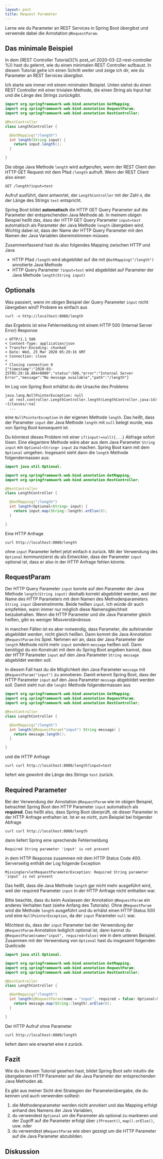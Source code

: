 ```yaml
---
layout: post
title: Request Parameter
---
```


Lerne wie du Parameter an REST Services in Spring Boot übergibst und verwende dabei die Annotation `@RequestParam`.

## Das minimale Beispiel

In dem [REST Controller Tutorial]({% post_url 2020-03-22-rest-controller %}) hast du gelernt, wie du einen minimalen REST Controller aufbaust. In diesem Tutorial gehe ich einen Schritt weiter und zeige ich dir, wie du Parameter an REST Services übergibst.

Ich starte wie immer mit einem minimalen Beispiel. Unten siehst du einen REST Controller mit einer trivialen Methode, die einen String als Input hat und die Länge des Strings zurückgibt.

```java
import org.springframework.web.bind.annotation.GetMapping;
import org.springframework.web.bind.annotation.RequestParam;
import org.springframework.web.bind.annotation.RestController;

@RestController
class LengthController {

  @GetMapping("/length")
  int length(String input) {
    return input.length();
  }

}
```

Die obige Java Methode `length` wird aufgerufen, wenn der REST Client den HTTP GET Request mit dem Pfad `/length` aufruft. Wenn der REST Client also einen

```console
GET /length?input=test
```

Aufruf ausführt, dann antwortet, der `LengthController` mit der Zahl `4`, die der Länge des Strings `test` entspricht.

Spring Boot bildet **automatisch** die HTTP GET Query Parameter auf die Parameter der entsprechenden Java Methode ab. In meinem obigen Beispiel heißt das, dass der HTTP GET Query Parameter `input=test` automatisch als Parameter der Java Methode `length` übergeben wird. Wichtig dabei ist, dass der Name der HTTP Query Parameter mit den Namen der Java Variablen übereinstimmen müssen.

Zusammenfassend hast du also folgendes Mapping zwischen HTTP und Java

- HTTP Pfad `/length` wird abgebildet auf die mit `@GetMapping("/length")` annotierte Java Methode
- HTTP Query Parameter `?input=test` wird abgebildet auf Parameter der Java Methode `length(String input)`

## Optionals

Was passiert, wenn im obigen Beispiel der Query Parameter `input` nicht übergeben wird? Probiere es einfach aus

```console
curl -v http://localhost:8080/length
```

das Ergebnis ist eine Fehlermeldung mit einem HTTP 500 (Internal Server Error) Response

```console
< HTTP/1.1 500
< Content-Type: application/json
< Transfer-Encoding: chunked
< Date: Wed, 25 Mar 2020 05:29:16 GMT
< Connection: close
<
* Closing connection 0
{"timestamp":"2020-03-25T05:29:16.884+0000","status":500,"error":"Internal Server Error","message":"No message available","path":"/length"}
```

Im Log von Spring Boot erhältst du die Ursache des Problems

```
java.lang.NullPointerException: null
  at rest.controller.LengthController.length(LengthController.java:14) ~[classes/:na]
  ...
```

eine `NullPointerException` in der eigenen Methode `length`. Das heißt, dass der Parameter `input` der Java Methode `length` mit `null` belegt wurde, was von Spring Boot konsequent ist.

Du könntest dieses Problem mit einer `if(input!=null){...}` Abfrage sofort lösen. Eine elegantere Methode wäre aber aus dem Java Parameter `String input` ein `Optional<String> input` zu machen. Spring Boot kann mit dem `Optional` umgehen. Insgesamt sieht dann die `length` Methode folgendermassen aus:

```java
import java.util.Optional;

import org.springframework.web.bind.annotation.GetMapping;
import org.springframework.web.bind.annotation.RestController;

@RestController
class LengthController {

  @GetMapping("/length")
  int length(Optional<String> input) {
    return input.map(String::length).orElse(0);
  }

}
```

Eine HTTP Anfrage

```console
curl http://localhost:8080/length
```

ohne `input` Parameter liefert jetzt einfach `0` zurück. Mit der Verwendung des `Optional` kommunizierst du als Entwickler, dass der Parameter `input` optional ist, dass er also in der HTTP Anfrage fehlen könnte.

## RequestParam

Der HTTP Query Parameter `input` konnte auf den Parameter der Java Methode `length(String input)` deshalb korrekt abgebildet werden, weil der Name des HTTP Parameters mit dem Namen des Methodenparameters `String input` übereinstimmte. Beide heißen `input`. Ich würde dir auch empfehlen, wann immer nur möglich diese Namensgleichheit beizubehalten. Wenn die HTTP Parameter und die Java Parameter gleich heißen, gibt es weniger Missverständnisse.

In manchen Fällen ist es aber notwendig, dass Parameter, die aufeinander abgebildet werden, nicht gleich heißen. Dann kommt die Java Annotation `@RequestParam` ins Spiel. Nehmen wir an, dass der Java Parameter der `length` Methode nicht mehr `input` sondern `message` heißen soll. Dann benötigst du ein Konstrukt mit dem du Spring Boot angeben kannst, dass der HTTP Parameter `input` auf den Java Parameter `String message` abgebildet werden soll.

In diesem Fall hast du die Möglichkeit den Java Parameter `message` mit `@RequestParam("input")` zu annotieren. Damit erkennt Spring Boot, dass der HTTP Parameter `input` auf den Java Parameter `message` abgebildet werden soll. Damit sieht nun die `lenght` Methode folgendermassen aus

```java
import org.springframework.web.bind.annotation.GetMapping;
import org.springframework.web.bind.annotation.RequestParam;
import org.springframework.web.bind.annotation.RestController;

@RestController
class LengthController {

  @GetMapping("/length")
  int length(@RequestParam("input") String message) {
    return message.length();
  }

}
```

und die HTTP Anfrage

```console
curl curl http://localhost:8080/length?input=test
```

liefert wie gewohnt die Länge des Strings `test` zurück.

## Required Parameter

Bei der Verwendung der Annotation `@RequestParam` wie im obigen Beispiel, betrachtet Spring Boot den HTTP Parameter `input` automatisch als **required**. Das heißt also, dass Spring Boot überprüft, ob dieser Parameter in der HTTP Anfrage enthalten ist. Ist er es nicht, zum Beispiel bei folgender Abfrage

```console
curl curl http://localhost:8080/length
```

dann liefert Spring eine sprechende Fehlermeldung

```console
Required String parameter 'input' is not present
```

in dem HTTP Response zusammen mit dem HTTP Status Code 400. Serverseitig enthält der Log folgende Exception

```console
MissingServletRequestParameterException: Required String parameter 'input' is not present
```

Das heißt, dass die Java Methode `length` gar nicht mehr ausgeführt wird, weil der required Parameter `input` in der HTTP Anfrage nicht enthalten war.

Bitte beachte, dass du beim Auslassen der Annotation `@RequestParam` ein anderes Verhalten hast (siehe Anfang des Tutorials). Ohne `@RequestParam` wird die Methode `length` ausgeführt und du erhälst einen HTTP Status 500 und eine `NullPointerException`, da der `input` Parameter `null` war.

Möchtest du, dass der `input` Parameter bei der Verwendung der `@RequestParam` Annotation lediglich optional ist, dann kannst du `@RequestParam(name="input", required=false)` wie in dem unteren Beispiel. Zusammen mit der Verwendung von `Optional` hast du insgesamt folgenden Quellcode

```java
import java.util.Optional;

import org.springframework.web.bind.annotation.GetMapping;
import org.springframework.web.bind.annotation.RequestParam;
import org.springframework.web.bind.annotation.RestController;

@RestController
class LengthController {

  @GetMapping("/length")
  int length(@RequestParam(name = "input", required = false) Optional<String> message) {
    return message.map(String::length).orElse(0);
  }

}
```

Der HTTP Aufruf ohne Parameter

```console
curl http://localhost:8080/length
```

liefert dann wie erwartet eine `0` zurück.

## Fazit

Wie du in diesem Tutorial gesehen hast, bildet Spring Boot sehr intuitiv die übergebenen HTTP Parameter auf die Java Parameter der entsprechenden Java Methoden ab.

Es gibt aus meiner Sicht drei Strategien der Parameterübergabe, die du kennen und auch verwenden solltest:

1. die Methodenparameter werden nicht annotiert und das Mapping erfolgt anhand des Namens der Java Variablen,
1. du verwendest `Optional` um die Parameter als optional zu markieren und der Zugriff auf die Parameter erfolgt über `ifPresent()`, `map().orElse()`, usw. oder
1. du verwendest `@RequestParam` wie oben gezeigt um die HTTP Parameter auf die Java Parameter abzubilden.

## Diskussion
